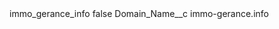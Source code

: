 <?xml version="1.0" encoding="UTF-8"?>
<CustomMetadata xmlns="http://soap.sforce.com/2006/04/metadata" xmlns:xsi="http://www.w3.org/2001/XMLSchema-instance" xmlns:xsd="http://www.w3.org/2001/XMLSchema">
    <label>immo_gerance_info</label>
    <protected>false</protected>
    <values>
        <field>Domain_Name__c</field>
        <value xsi:type="xsd:string">immo-gerance.info</value>
    </values>
</CustomMetadata>
